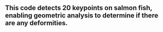 ## This code detects 20 keypoints on salmon fish, enabling geometric analysis to determine if there are any deformities.
